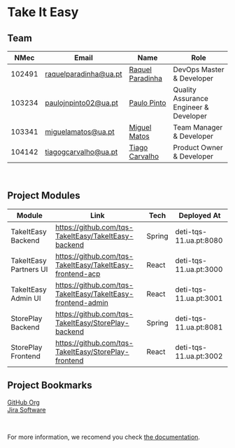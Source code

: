 # Take It Easy

## Team

| NMec   | Email                 | Name                                                   | Role                                   |
| ------ | --------------------- | ------------------------------------------------------ | -------------------------------------- |
| 102491 | raquelparadinha@ua.pt | [Raquel Paradinha](https://github.com/raquelparadinha) | DevOps Master & Developer              |
| 103234 | paulojnpinto02@ua.pt  | [Paulo Pinto](https://github.com/Pjnp5)                | Quality Assurance Engineer & Developer |
| 103341 | miguelamatos@ua.pt    | [Miguel Matos](https://github.com/mankings)            | Team Manager & Developer               |
| 104142 | tiagogcarvalho@ua.pt  | [Tiago Carvalho](https://github.com/tiagosora)         | Product Owner & Developer              |

</br >

## Project Modules
| Module                 | Link | Tech   | Deployed At |
|------------------------|------|--------|-------------|
| TakeItEasy Backend     | https://github.com/tqs-TakeItEasy/TakeItEasy-backend | Spring | deti-tqs-11.ua.pt:8080 |
| TakeItEasy Partners UI | https://github.com/tqs-TakeItEasy/TakeItEasy-frontend-acp | React  | deti-tqs-11.ua.pt:3000 |
| TakeItEasy Admin UI    | https://github.com/tqs-TakeItEasy/TakeItEasy-frontend-admin | React | deti-tqs-11.ua.pt:3001 |
| StorePlay Backend      | https://github.com/tqs-TakeItEasy/StorePlay-backend | Spring | deti-tqs-11.ua.pt:8081 |
| StorePlay Frontend     | https://github.com/tqs-TakeItEasy/StorePlay-frontend | React  | deti-tqs-11.ua.pt:3002 |


## Project Bookmarks
[GitHub Org](https://github.com/tqs-TakeItEasy)  
[Jira Software](https://mankings.atlassian.net/jira/software/projects/TIE/boards/3/roadmap?shared=&atlOrigin=eyJpIjoiMTU4ZjY0ZjI5ODU2NDdlN2JiMTJlOGQ3ZWQ2ZmU2OWYiLCJwIjoiaiJ9)

</br >

For more information, we recomend you check [the documentation](https://github.com/tqs-TakeItEasy/docs).
